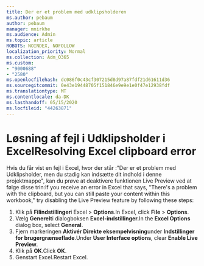 ```yaml
---
title: Der er et problem med udklipsholderen
ms.author: pebaum
author: pebaum
manager: mnirkhe
ms.audience: Admin
ms.topic: article
ROBOTS: NOINDEX, NOFOLLOW
localization_priority: Normal
ms.collection: Adm_O365
ms.custom:
- "9000688"
- "2580"
ms.openlocfilehash: dc086f0c43cf307215d8d97a87fdf21d61611d36
ms.sourcegitcommit: 0e43e19448705f151846e9e9e1e0f47e12938fdf
ms.translationtype: MT
ms.contentlocale: da-DK
ms.lasthandoff: 05/15/2020
ms.locfileid: "44263871"
---
```

# <a name="resolving-excel-clipboard-error"></a><span data-ttu-id="0298a-102">Løsning af fejl i Udklipsholder i Excel</span><span class="sxs-lookup"><span data-stu-id="0298a-102">Resolving Excel clipboard error</span></span>

<span data-ttu-id="0298a-103">Hvis du får vist en fejl i Excel, hvor der står :"Der er et problem med Udklipsholder, men du stadig kan indsætte dit indhold i denne projektmappe", kan du prøve at deaktivere funktionen Live Preview ved at følge disse trin:</span><span class="sxs-lookup"><span data-stu-id="0298a-103">If you receive an error in Excel that says, "There's a problem with the clipboard, but you can still paste your content within this workbook," try disabling the Live Preview feature by following these steps:</span></span>

1. <span data-ttu-id="0298a-104">Klik på **Filindstillinger**i Excel  >  **Options**.</span><span class="sxs-lookup"><span data-stu-id="0298a-104">In Excel, click **File** > **Options**.</span></span>
3. <span data-ttu-id="0298a-105">Vælg **Generelt**i dialogboksen **Excel-indstillinger.**</span><span class="sxs-lookup"><span data-stu-id="0298a-105">In the **Excel Options** dialog box, select **General**.</span></span>
4. <span data-ttu-id="0298a-106">Fjern markeringen **Aktivér Direkte eksempelvisning**under **Indstillinger for brugergrænseflade**.</span><span class="sxs-lookup"><span data-stu-id="0298a-106">Under **User Interface options**, clear **Enable Live Preview**.</span></span>
5. <span data-ttu-id="0298a-107">Klik på **OK**.</span><span class="sxs-lookup"><span data-stu-id="0298a-107">Click **OK**.</span></span>
6. <span data-ttu-id="0298a-108">Genstart Excel.</span><span class="sxs-lookup"><span data-stu-id="0298a-108">Restart Excel.</span></span>
